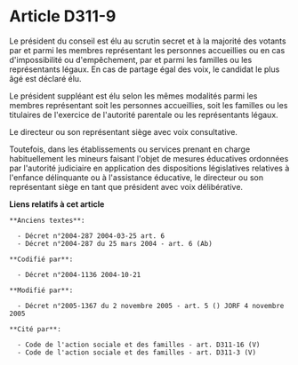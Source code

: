 # Article D311-9

Le président du conseil est élu au scrutin secret et à la majorité des votants par et parmi les membres représentant les
personnes accueillies ou en cas d'impossibilité ou d'empêchement, par et parmi les familles ou les représentants légaux. En
cas de partage égal des voix, le candidat le plus âgé est déclaré élu.

Le président suppléant est élu selon les mêmes modalités parmi les membres représentant soit les personnes accueillies, soit
les familles ou les titulaires de l'exercice de l'autorité parentale ou les représentants légaux.

Le directeur ou son représentant siège avec voix consultative.

Toutefois, dans les établissements ou services prenant en charge habituellement les mineurs faisant l'objet de mesures
éducatives ordonnées par l'autorité judiciaire en application des dispositions législatives relatives à l'enfance délinquante
ou à l'assistance éducative, le directeur ou son représentant siège en tant que président avec voix délibérative.

**Liens relatifs à cet article**

	**Anciens textes**:

	  - Décret n°2004-287 2004-03-25 art. 6
	  - Décret n°2004-287 du 25 mars 2004 - art. 6 (Ab)

	**Codifié par**:

	  - Décret n°2004-1136 2004-10-21

	**Modifié par**:

	  - Décret n°2005-1367 du 2 novembre 2005 - art. 5 () JORF 4 novembre 2005

	**Cité par**:

	  - Code de l'action sociale et des familles - art. D311-16 (V)
	  - Code de l'action sociale et des familles - art. D311-3 (V)
